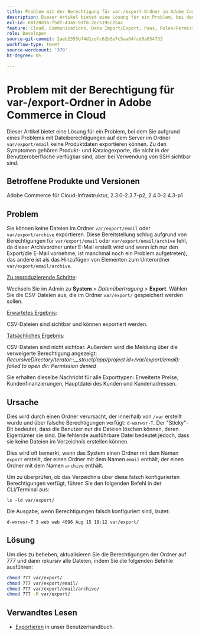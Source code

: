 ```yaml
---
title: Problem mit der Berechtigung für var-/export-Ordner in Adobe Commerce in Cloud
description: Dieser Artikel bietet eine Lösung für ein Problem, bei dem Sie aufgrund eines Problems mit Dateiberechtigungen auf dem Server im Ordner "var/export/email"keine Produktdaten exportieren können. Zu den Symptomen gehören Produkt- und Katalogexporte, die nicht in der Benutzeroberfläche verfügbar sind, aber bei Verwendung von SSH sichtbar sind.
exl-id: 68120d3b-f5df-43a5-91f6-2ec519cc25ac
feature: Cloud, Communications, Data Import/Export, Paas, Roles/Permissions
role: Developer
source-git-commit: 2aeb2355b74d1cdfc62b5e7c5aa04fcd0a654733
workflow-type: tm+mt
source-wordcount: '370'
ht-degree: 0%

---
```


# Problem mit der Berechtigung für var-/export-Ordner in Adobe Commerce in Cloud

Dieser Artikel bietet eine Lösung für ein Problem, bei dem Sie aufgrund eines Problems mit Dateiberechtigungen auf dem Server im Ordner `var/export/email` keine Produktdaten exportieren können. Zu den Symptomen gehören Produkt- und Katalogexporte, die nicht in der Benutzeroberfläche verfügbar sind, aber bei Verwendung von SSH sichtbar sind.

## Betroffene Produkte und Versionen

Adobe Commerce für Cloud-Infrastruktur, 2.3.0-2.3.7-p2, 2.4.0-2.4.3-p1

## Problem

Sie können keine Dateien im Ordner `var/export/email` oder `var/export/archive` exportieren.
Diese Bereitstellung schlug aufgrund von Berechtigungen für `var/export/email` oder `var/export/email/archive` fehl, da dieser Archivordner unter E-Mail erstellt wird und wenn ich nur den Export/die E-Mail vornehme, ist manchmal noch ein Problem aufgetreten), das andere ist als das Hinzufügen von Elementen zum Unterordner `var/export/email/archive`.

<u>Zu reproduzierende Schritte</u>:

Wechseln Sie im Admin zu **System** > *Datenübertragung* > **Export**.
Wählen Sie die CSV-Dateien aus, die im Ordner `var/export/` gespeichert werden sollen.

<u>Erwartetes Ergebnis</u>:

CSV-Dateien sind sichtbar und können exportiert werden.

<u>Tatsächliches Ergebnis</u>:

CSV-Dateien sind nicht sichtbar. Außerdem wird die Meldung über die verweigerte Berechtigung angezeigt: *RecursiveDirectoryIterator::__struct(/app/project id>/var/export/email): failed to open dir: Permission denied*

Sie erhalten dieselbe Nachricht für alle Exporttypen: Erweiterte Preise, Kundenfinanzierungen, Hauptdatei des Kunden und Kundenadressen.

## Ursache

Dies wird durch einen Ordner verursacht, der innerhalb von `/var` erstellt wurde und über falsche Berechtigungen verfügt: `d-wxrwsr-T`. Der &quot;Sticky&quot;-Bit bedeutet, dass die Benutzer nur die Dateien löschen können, deren Eigentümer sie sind. Die fehlende ausführbare Datei bedeutet jedoch, dass sie keine Dateien im Verzeichnis erstellen können.

Dies wird oft bemerkt, wenn das System einen Ordner mit dem Namen `export` erstellt, der einen Ordner mit dem Namen `email` enthält, der einen Ordner mit dem Namen `archive` enthält.

Um zu überprüfen, ob das Verzeichnis über diese falsch konfigurierten Berechtigungen verfügt, führen Sie den folgenden Befehl in der CLI/Terminal aus:

`ls -ld var/export/`

Die Ausgabe, wenn Berechtigungen falsch konfiguriert sind, lautet:

`d-wxrwsr-T 3 web web 4096 Aug 15 19:12 var/export/`


## Lösung

Um dies zu beheben, aktualisieren Sie die Berechtigungen der Ordner auf 777 und dann rekursiv alle Dateien, indem Sie die folgenden Befehle ausführen:

```bash
chmod 777 var/export/
chmod 777 var/export/email/
chmod 777 var/export/email/archive/
chmod 777 -R var/export/
```

## Verwandtes Lesen

* [Exportieren](https://experienceleague.adobe.com/en/docs/commerce-admin/systems/data-transfer/data-export) in unser Benutzerhandbuch.

